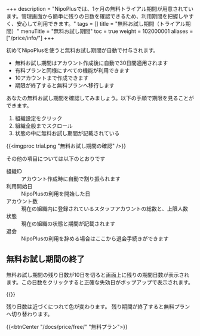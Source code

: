 +++
description = "NipoPlusでは、1ヶ月の無料トライアル期間が用意されています。管理画面から簡単に残りの日数を確認できるため、利用期間を把握しやすく、安心して利用できます。"
tags = []
title = "無料お試し期間（トライアル期間）"
menuTitle = "無料お試し期間"
toc = true
weight = 102000001
aliases = ["/price/info/"]
+++

初めてNipoPlusを使うと無料お試し期間が自動で付与されます。

- 無料お試し期間はアカウント作成後に自動で30日間適用されます
- 有料プランと同様にすべての機能が利用できます
- 10アカウントまで作成できます
- 期限が終了すると無料プランへ移行します

あなたの無料お試し期間を確認してみましょう。以下の手順で期限を見ることができます。

1. 組織設定をクリック
1. 組織全般までスクロール
1. 状態の中に無料お試し期間が記載されている

{{<imgproc trial.png "無料お試し期間の確認" />}}

その他の項目については以下のとおりです

<dl class="basic">
<dt>組織ID</dt>
<dd>アカウント作成時に自動で割り振られます</dd>
<dt>利用開始日</dt>
<dd>NipoPlusの利用を開始した日</dd>
<dt>アカウント数</dt>
<dd>現在の組織内に登録されているスタッフアカウントの総数と、上限人数</dd>
<dt>状態</dt>
<dd>現在の組織の状態と期間が記載されます</dd>
<dt>退会</dt>
<dd>NipoPlusの利用を辞める場合はここから退会手続きができます</dd>
</dl>

## 無料お試し期間の終了

無料お試し期間の残り日数が10日を切ると画面上に残りの期間日数が表示されます。この日数をクリックすると正確な失効日がポップアップで表示されます。

{{<appscreen filename="remaining" title="期日が近づくと警告ボタンが表示されます">}}


残り日数は近づくにつれて色が変わります。
残り期間が終了すると無料プランへ切り替わります。

{{<btnCenter "/docs/price/free/" "無料プラン">}}

